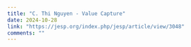 ```yaml
---
title: "C. Thi Nguyen - Value Capture"
date: 2024-10-28
link: "https://jesp.org/index.php/jesp/article/view/3048"
comments: ""
---
```



